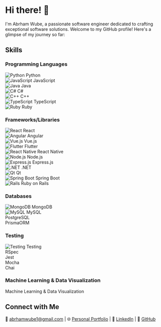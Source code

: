 # Hi there! 👋

I'm Abrham Wube, a passionate software engineer dedicated to crafting exceptional software solutions. Welcome to my GitHub profile! Here's a glimpse of my journey so far:

## Skills

### Programming Languages
![Python](https://img.icons8.com/color/48/000000/python.png) Python  
![JavaScript](https://img.icons8.com/color/48/000000/javascript.png) JavaScript  
![Java](https://img.icons8.com/color/48/000000/java-coffee-cup-logo.png) Java  
![C#](https://img.icons8.com/color/48/000000/c-sharp-logo.png) C#  
![C++](https://img.icons8.com/color/48/000000/c-plus-plus-logo.png) C++  
![TypeScript](https://img.icons8.com/color/48/000000/typescript.png) TypeScript  
![Ruby](https://img.icons8.com/color/48/000000/ruby-programming-language.png) Ruby  

### Frameworks/Libraries
![React](https://img.icons8.com/color/48/000000/react-native.png) React  
![Angular](https://img.icons8.com/color/48/000000/angularjs.png) Angular  
![Vue.js](https://img.icons8.com/color/48/000000/vue-js.png) Vue.js  
![Flutter](https://img.icons8.com/color/48/000000/flutter.png) Flutter  
![React Native](https://img.icons8.com/color/48/000000/react-native.png) React Native  
![Node.js](https://img.icons8.com/color/48/000000/nodejs.png) Node.js  
![Express.js](https://img.icons8.com/color/48/000000/express.png) Express.js  
![.NET](https://img.icons8.com/color/48/000000/dot-net.png) .NET  
![Qt](https://img.icons8.com/ios-filled/50/000000/qt.png) Qt  
![Spring Boot](https://img.icons8.com/color/48/000000/spring-logo.png) Spring Boot  
![Rails](https://img.icons8.com/color/48/000000/ruby-on-rails.png) Ruby on Rails  

### Databases
![MongoDB](https://img.icons8.com/color/48/000000/mongodb.png) MongoDB  
![MySQL](https://img.icons8.com/color/48/000000/mysql.png) MySQL  
PostgreSQL  
PrismaORM  

### Testing
![Testing](https://img.icons8.com/color/48/000000/testing.png) Testing  
RSpec  
Jest  
Mocha  
Chai  

### Machine Learning & Data Visualization
Machine Learning & Data Visualization  

## Connect with Me
📧 abrhamwube1@gmail.com | 🌐 [Personal Portfolio](https://portfolio.abrshewube.tech/) | 💼 [LinkedIn](https://www.linkedin.com/in/abrham-wube-148a12247/) | 🐙 [GitHub](https://github.com/abrshewube/)
